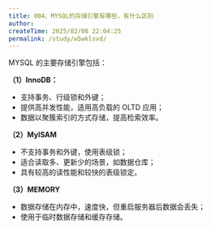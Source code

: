 ```yaml
---
title: 004、MYSQL的存储引擎有哪些，有什么区别
author:
createTime: 2025/02/08 22:04:25
permalink: /study/w5wklsvd/
---
```


MYSQL 的主要存储引擎包括：

**（1）InnoDB：**

- 支持事务、行级锁和外键；
- 提供高并发性能，适用高负载的 OLTD 应用；
- 数据以聚簇索引的方式存储，提高检索效率。

**（2）MyISAM**

- 不支持事务和外键，使用表级锁；
- 适合读取多、更新少的场景，如数据仓库；
- 具有较高的读性能和较快的表级锁定。

**（3）MEMORY**

- 数据存储在内存中，速度快，但重启服务器后数据会丢失；
- 使用于临时数据存储和缓存存储。
